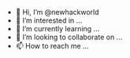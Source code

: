 - 👋 Hi, I’m @newhackworld
- 👀 I’m interested in ...
- 🌱 I’m currently learning ...
- 💞️ I’m looking to collaborate on ...
- 📫 How to reach me ...

<!---
newhackworld/newhackworld is a ✨ special ✨ repository because its `README.md` (this file) appears on your GitHub profile.
You can click the Preview link to take a look at your changes.
--->
